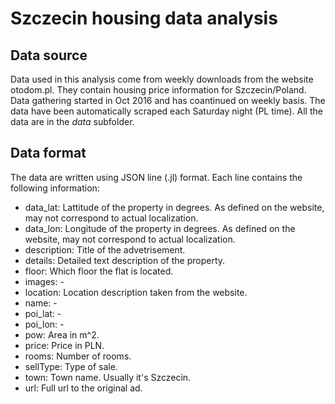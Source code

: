 # Szczecin housing data analysis

## Data source

Data used in this analysis come from weekly downloads from the website otodom.pl. They contain housing price information for Szczecin/Poland. Data gathering started in Oct 2016 and has coantinued on weekly basis. The data have been automatically scraped each Saturday night (PL time). All the data are in the *data* subfolder.

## Data format

The data are written using JSON line (.jl) format. Each line contains the following information:

* data_lat: Lattitude of the property in degrees. As defined on the website, may not correspond to actual localization.
* data_lon: Longitude of the property in degrees. As defined on the website, may not correspond to actual localization.
* description: Title of the advetrisement.
* details: Detailed text description of the property.
* floor: Which floor the flat is located.
* images: - 
* location: Location description taken from the website.
* name: - 
* poi_lat: - 
* poi_lon: - 
* pow: Area in m^2.
* price: Price in PLN.
* rooms: Number of rooms.
* sellType: Type of sale.
* town: Town name. Usually it's Szczecin.
* url: Full url to the original ad.
